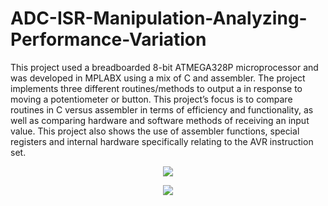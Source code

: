 # ADC-ISR-Manipulation-Analyzing-Performance-Variation

This project used a breadboarded 8-bit ATMEGA328P microprocessor and was developed  in MPLABX using a mix of C and assembler. The project implements three different routines/methods to output a in response to moving a potentiometer or button. This project’s focus is to compare routines in C versus assembler in terms of efficiency and functionality, as well as comparing hardware and software methods of receiving an input value. This project also shows the use of assembler functions, special registers and internal hardware specifically relating to the AVR instruction set.

<p align="center">
  <img src="https://user-images.githubusercontent.com/89855894/152078545-409ecfed-6b2b-4fd0-b453-8d43c33b97bc.png" />
</p>

<p align="center">
  <img src="![image](https://user-images.githubusercontent.com/89855894/152078795-f6a04385-58cb-4487-ba04-586f83ba5a35.png)" />
</p>


